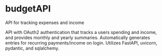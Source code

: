 # budgetAPI
API for tracking expenses and income

API with OAuth2 authentication that tracks a users spending and income, and provides monthly and yearly summaries.
Automatically generates entries for recurring payments/income on login.
Utilizes FastAPI, uvicorn, pydantic, and sqlalchemy.
